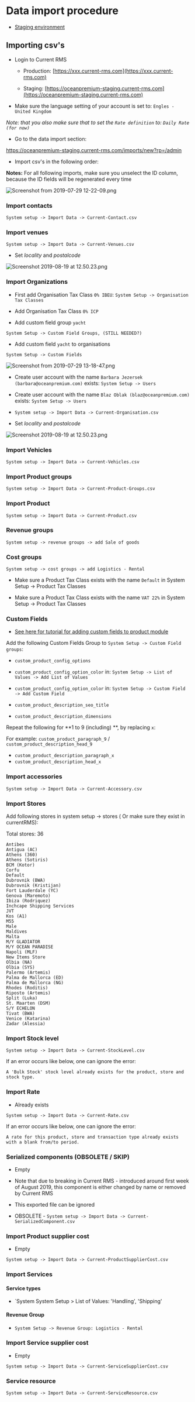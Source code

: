 # Data import procedure

- [Staging environment](https://oceanpremium-staging.current-rms.com/)

## Importing csv's

- Login to Current RMS

    * Production: [https://xxx.current-rms.com](https://xxx.current-rms.com)

    * Staging: [https://oceanpremium-staging.current-rms.com](https://oceanpremium-staging.current-rms.com)

- Make sure the language setting of your account is set to: `Engles - United Kingdom`

_Note: that you also make sure that to set the `Rate definition` to: `Daily Rate (for now)`_

- Go to the data import section:

https://oceanpremium-staging.current-rms.com/imports/new?rp=/admin

- Import csv's in the following order:

**Notes:**
For all following imports, make sure you unselect the ID column, because the ID fields will be regenerated every time

![Screenshot from 2019-07-29 12-22-09.png](https://bitbucket.org/repo/qEd965M/images/2126575434-Screenshot%20from%202019-07-29%2012-22-09.png)

### Import contacts

`System setup -> Import Data -> Current-Contact.csv`

### Import venues

`System setup -> Import Data -> Current-Venues.csv`

- Set _locality_ and _postalcode_

![Screenshot 2019-08-19 at 12.50.23.png](https://bitbucket.org/repo/qEd965M/images/2414019052-Screenshot%202019-08-19%20at%2012.50.23.png)

### Import Organizations

- First add Organisation Tax Class `0% IBEU`:
  `System Setup -> Organisation Tax Classes`

- Add Organisation Tax Class `0% ICP`

- Add custom field group `yacht`

`System Setup -> Custom Field Groups, (STILL NEEDED?)`

- Add custom field `yacht` to organisations

`System Setup -> Custom Fields`

![Screenshot from 2019-07-29 13-18-47.png](https://bitbucket.org/repo/qEd965M/images/35234584-Screenshot%20from%202019-07-29%2013-18-47.png)

- Create user account with the name `Barbara Jezersek (barbara@oceanpremium.com)` exists: 
`System Setup -> Users`

- Create user account with the name `Blaz Oblak (blaz@oceanpremium.com)` exists: `System Setup -> Users`

- `System setup -> Import Data -> Current-Organisation.csv`

- Set _locality_ and _postalcode_

![Screenshot 2019-08-19 at 12.50.23.png](https://bitbucket.org/repo/qEd965M/images/2414019052-Screenshot%202019-08-19%20at%2012.50.23.png)

### Import Vehicles

`System setup -> Import Data -> Current-Vehicles.csv`

### Import Product groups

`System setup -> Import Data -> Current-Product-Groups.csv`

### Import Product 

`System setup -> Import Data -> Current-Product.csv`

### Revenue groups 

`System setup -> revenue groups -> add Sale of goods` 

### Cost groups

`System setup -> cost groups -> add Logistics - Rental`

- Make sure a Product Tax Class exists with the name `Default` in System Setup -> Product Tax Classes

- Make sure a Product Tax Class exists with the name `VAT 22%` in System Setup -> Product Tax Classes


### Custom Fields

- [See here for tutorial for adding custom fields to product module](https://bitbucket.org/oceanpremium/ocean-premium-api/wiki/Product%20descriptions)

Add the following Custom Fields Group to `System Setup -> Custom Field groups`:

 * `custom_product_config_options`

 * `custom_product_config_option_color` in: `System Setup -> List of Values -> Add List of Values`

 * `custom_product_config_option_color` in: `System Setup -> Custom Field -> Add Custom Field`

 * `custom_product_description_seo_title`

 * `custom_product_description_dimensions`

Repeat the following for **1 to 9 (including) **, by replacing `x`:

For example: `custom_product_paragraph_9` / `custom_product_description_head_9`

 * `custom_product_description_paragraph_x`
 * `custom_product_description_head_x`


### Import accessories

`System setup -> Import Data -> Current-Accessory.csv`

### Import Stores

Add following stores in system setup -> stores ( Or make sure they exist in currentRMS):

Total stores: 36

```
Antibes
Antigua (AC)
Athens (360)
Athens (Sotiris)
BCM (Kotor)
Corfu
Default
Dubrovnik (BWA)
Dubrovnik (Kristijan)
Fort Lauderdale (YC)
Genova (Maremoto)
Ibiza (Rodriquez)
Inchcape Shipping Services
JVT
Kos (A1)
M55
Male
Maldives
Malta
M/Y GLADIATOR
M/Y OCEAN PARADISE
Napoli (MLF)
New Items Store
Olbia (NA)
Olbia (SYS)
Palermo (Artemis)
Palma de Mallorca (ED)
Palma de Mallorca (NG)
Rhodes (Roditis)
Riposto (Artemis)
Split (Luka)
St. Maarten (DSM)
S/Y ECHELON
Tivat (BWA)
Venice (Katarina)
Zadar (Alessia)
```

### Import Stock level

`System setup -> Import Data -> Current-StockLevel.csv`

If an error occurs like below, one can ignore the error:

```
A 'Bulk Stock' stock level already exists for the product, store and stock type.
```




### Import Rate

- Already exists

`System setup -> Import Data -> Current-Rate.csv`


If an error occurs like below, one can ignore the error:

```
A rate for this product, store and transaction type already exists with a blank from/to period.
```

### Serialized components (OBSOLETE / SKIP)

- Empty

- Note that due to breaking in Current RMS - introduced around first week of August 2019, this component is either changed by name or removed by Current RMS

- This exported file can be ignored

- OBSOLETE - `System setup -> Import Data -> Current-SerializedComponent.csv`


### Import Product supplier cost


- Empty

`System setup -> Import Data -> Current-ProductSupplierCost.csv`


### Import Services 

#### Service types

-  `System System Setup > List of Values: 'Handling', 'Shipping'

#### Revenue Group

-  `System Setup -> Revenue Group: Logistics - Rental`

### Import Service supplier cost

- Empty

`System setup -> Import Data -> Current-ServiceSupplierCost.csv`

### Service resource

`System setup -> Import Data -> Current-ServiceResource.csv`